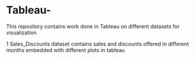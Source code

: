 # Tableau-
This repository contains work done in Tableau on different datasets for visualization 

1 Sales_Discounts dataset contains sales and discounts offered in different months embedded with different plots in tableau
